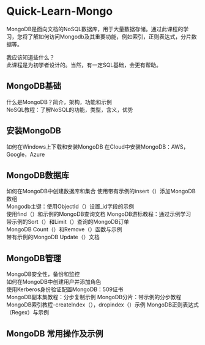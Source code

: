 # Quick-Learn-Mongo	
MongoDB是面向文档的NoSQL数据库，用于大量数据存储。通过此课程的学习，您将了解如何访问Mongodb及其重要功能，例如索引，正则表达式，分片数据等。	



我应该知道些什么？	
此课程是为初学者设计的。当然，有一定SQL基础，会更有帮助。	



## MongoDB基础	
什么是MongoDB？简介，架构，功能和示例	
NoSQL教程：了解NoSQL的功能，类型，含义，优势	


## 安装MongoDB	
如何在Windows上下载和安装MongoDB	
在Cloud中安装MongoDB：AWS，Google，Azure	


## MongoDB数据库	
如何在MongoDB中创建数据库和集合	
使用带有示例的insert（）添加MongoDB数组	
Mongodb主键：使用ObjectId（）设置_id字段的示例	
使用find（）和示例的MongoDB查询文档	
MongoDB游标教程：通过示例学习	
带示例的Sort（）和Limit（）查询的MongoDB订单	
MongoDB Count（）和Remove（）函数与示例	
带有示例的MongoDB Update（）文档	


## MongoDB管理	
MongoDB安全性，备份和监控	
如何在MongoDB中创建用户并添加角色	
使用Kerberos身份验证配置MongoDB：509证书	
MongoDB副本集教程：分步复制示例	
MongoDB分片：带示例的分步教程	
MongoDB索引教程-createIndex（），dropindex（）示例	
MongoDB正则表达式（Regex）与示例	

## MongoDB 常用操作及示例

